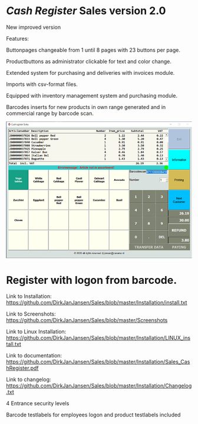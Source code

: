 # *Cash Register*  Sales version 2.0

New improved version

Features:

Buttonpages changeable from 1 until 8 pages with 23 buttons per page.

Productbuttons as administrator clickable for text and color change.

Extended system for purchasing and deliveries with invoices module.

Imports with csv-format files.

Equipped with inventory management system and purchasing module.

Barcodes inserts for new products in own range generated and in commercial range by barcode scan.

![Sales Cash Register Screenshot](https://raw.githubusercontent.com/DirkJanJansen/Sales/master/Cashregister.png)

# Register with logon from barcode.

Link to Installation: https://github.com/DirkJanJansen/Sales/blob/master/Installation/install.txt

Link to Screenshots: https://github.com/DirkJanJansen/Sales/blob/master/Screenshots

Link to Linux Installation: https://github.com/DirkJanJansen/Sales/blob/master/Installation/LINUX_install.txt

Link to documentation: https://github.com/DirkJanJansen/Sales/blob/master/Installation/Sales_CashRegister.pdf

Link to changelog: https://github.com/DirkJanJansen/Sales/blob/master/Installation/Changelog.txt

4 Entrance security levels

Barcode testlabels for employees logon and product testlabels included




 




